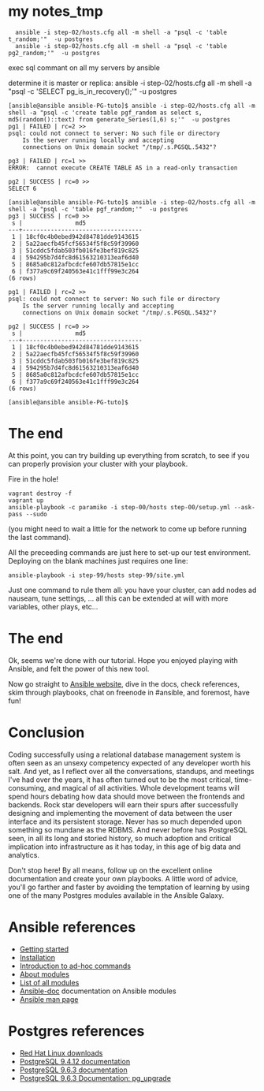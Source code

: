 # my notes\_tmp

      ansible -i step-02/hosts.cfg all -m shell -a "psql -c 'table t_random;'"  -u postgres
      ansible -i step-02/hosts.cfg all -m shell -a "psql -c 'table pg2_random;'"  -u postgres

exec sql commant on all my servers by ansible

determine it is master or replica:
      ansible -i step-02/hosts.cfg all -m shell -a "psql -c 'SELECT pg_is_in_recovery();'"  -u postgres

``` 
[ansible@ansible ansible-PG-tuto]$ ansible -i step-02/hosts.cfg all -m shell -a "psql -c 'create table pgf_random as select s, md5(random()::text) from generate_Series(1,6) s;'"  -u postgres
pg1 | FAILED | rc=2 >>
psql: could not connect to server: No such file or directory
	Is the server running locally and accepting
	connections on Unix domain socket "/tmp/.s.PGSQL.5432"?

pg3 | FAILED | rc=1 >>
ERROR:  cannot execute CREATE TABLE AS in a read-only transaction

pg2 | SUCCESS | rc=0 >>
SELECT 6

[ansible@ansible ansible-PG-tuto]$ ansible -i step-02/hosts.cfg all -m shell -a "psql -c 'table pgf_random;'"  -u postgres
pg3 | SUCCESS | rc=0 >>
 s |               md5                
---+----------------------------------
 1 | 18cf0c4b0ebed942d84781dde9143615
 2 | 5a22aecfb45fcf56534f5f8c59f39960
 3 | 51cddc5fdab503fb016fe3bef819c825
 4 | 594295b7d4fc8d61563210313eaf6d40
 5 | 8685a0c812afbcdcfe607db57815e1cc
 6 | f377a9c69f240563e41c1fff99e3c264
(6 rows)

pg1 | FAILED | rc=2 >>
psql: could not connect to server: No such file or directory
	Is the server running locally and accepting
	connections on Unix domain socket "/tmp/.s.PGSQL.5432"?

pg2 | SUCCESS | rc=0 >>
 s |               md5                
---+----------------------------------
 1 | 18cf0c4b0ebed942d84781dde9143615
 2 | 5a22aecfb45fcf56534f5f8c59f39960
 3 | 51cddc5fdab503fb016fe3bef819c825
 4 | 594295b7d4fc8d61563210313eaf6d40
 5 | 8685a0c812afbcdcfe607db57815e1cc
 6 | f377a9c69f240563e41c1fff99e3c264
(6 rows)

[ansible@ansible ansible-PG-tuto]$ 

```

# The end

At this point, you can try building up everything from scratch, to see
if you can properly provision your cluster with your playbook.

Fire in the hole!

    vagrant destroy -f
    vagrant up
    ansible-playbook -c paramiko -i step-00/hosts step-00/setup.yml --ask-pass --sudo

(you might need to wait a little for the network to come up before
running the last command).

All the preceeding commands are just here to set-up our test
environment. Deploying on the blank machines just requires one line:

    ansible-playbook -i step-99/hosts step-99/site.yml

Just one command to rule them all: you have your cluster, can add nodes ad
nauseam, tune settings, ... all this can be extended at will with more variables, 
other plays, etc...

# The end

Ok, seems we're done with our tutorial. Hope you enjoyed playing with Ansible, and 
felt the power of this new tool.

Now go straight to [Ansible website](http://ansible.cc), dive in the docs, check references, 
skim through playbooks, chat on freenode in #ansible, and foremost, have fun!

# Conclusion

Coding successfully using a relational database management system is often seen as an unsexy competency expected of any developer worth his salt. And yet, as I reflect over all the conversations, standups, and meetings I've had over the years, it has often turned out to be the most critical, time-consuming, and magical of all activities. Whole development teams will spend hours debating how data should move between the frontends and backends. Rock star developers will earn their spurs after successfully designing and implementing the movement of data between the user interface and its persistent storage. Never has so much depended upon something so mundane as the RDBMS. And never before has PostgreSQL seen, in all its long and storied history, so much adoption and critical implication into infrastructure as it has today, in this age of big data and analytics.

Don't stop here! By all means, follow up on the excellent online documentation and create your own playbooks. A little word of advice, you'll go farther and faster by avoiding the temptation of learning by using one of the many Postgres modules available in the Ansible Galaxy.

# Ansible references

* [Getting started](https://docs.ansible.com/intro_getting_started.html)
* [Installation](http://docs.ansible.com/ansible/intro_installation.html)
* [Introduction to ad-hoc commands](http://docs.ansible.com/ansible/intro_adhoc.html#id7)
* [About modules](http://docs.ansible.com/ansible/modules.html)
* [List of all modules](http://docs.ansible.com/ansible/list_of_all_modules.html)
* [Ansible-doc](http://manpages.ubuntu.com/manpages/xenial/man1/ansible-doc.1.html) documentation on Ansible modules
* [Ansible man page](https://www.mankier.com/1/ansible)

# Postgres references

* [Red Hat Linux downloads](https://www.postgresql.org/download/linux/redhat/)
* [PostgreSQL 9.4.12 documentation](https://www.postgresql.org/docs/9.4/static/index.html)
* [PostgreSQL 9.6.3 documentation](https://www.postgresql.org/docs/9.6/static/index.html)
* [PostgreSQL 9.6.3 Documentation: pg\_upgrade](https://www.postgresql.org/docs/9.6/static/pgupgrade.html)


